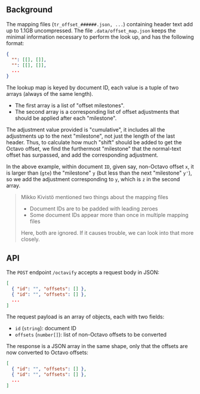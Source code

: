 ## Background

The mapping files (`tr_offset_######.json, ...`) containing header text add up to 1.1GB uncompressed. The file `.data/offset_map.json` keeps the minimal information necessary to perform the look up, and has the following format:

```json
{
  "": [[], []],
  "": [[], []],
  ...
}
```

The lookup map is keyed by document ID, each value is a tuple of two arrays (always of the same length).

- The first array is a list of "offset milestones".
- The second array is a corresponding list of offset adjustments that should be applied after each "milestone".

The adjustment value provided is "cumulative", it includes all the adjustments up to the next "milestone", not just the length of the last header. Thus, to calculate how much "shift" should be added to get the Octavo offset, we find the furthermost "milestone" that the normal-text offset has surpassed, and add the corresponding adjustment.

In the above example, within document `ID`, given say, non-Octavo offset `x`, it is larger than (`gte`) the "milestone" `y` (but less than the next "milestone" `y'`), so we add the adjustment corresponding to `y`, which is `z` in the second array.

> Mikko Kivistö mentioned two things about the mapping files
>
> - Document IDs are to be padded with leading zeroes
> - Some document IDs appear more than once in multiple mapping files
>
> Here, both are ignored. If it causes trouble, we can look into that more closely.

## API

The `POST` endpoint `/octavify` accepts a request body in JSON:

```json
[
  { "id": "", "offsets": [] },
  { "id": "", "offsets": [] },
  ...
]
```

The request payload is an array of objects, each with two fields:

- `id` (`string`): document ID
- `offsets` (`number[]`): list of non-Octavo offsets to be converted

The response is a JSON array in the same shape, only that the offsets are now converted to Octavo offsets:

```json
[
  { "id": "", "offsets": [] },
  { "id": "", "offsets": [] },
  ...
]
```
